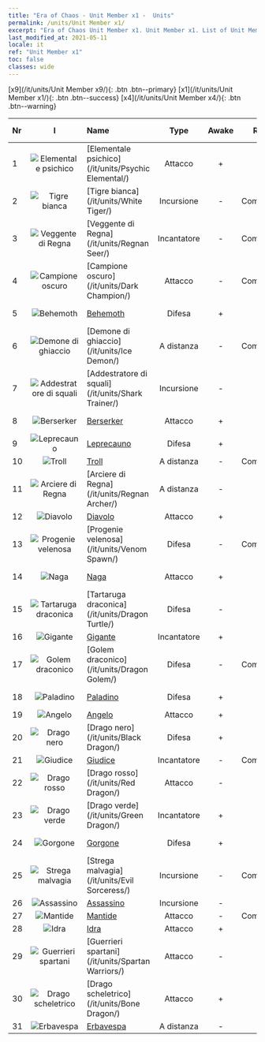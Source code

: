 ```yaml
---
title: "Era of Chaos - Unit Member x1 -  Units"
permalink: /units/Unit Member x1/
excerpt: "Era of Chaos Unit Member x1. Unit Member x1. List of Unit Member in Era of Chaos"
last_modified_at: 2021-05-11
locale: it
ref: "Unit Member x1"
toc: false
classes: wide
---
```

 [x9](/it/units/Unit Member x9/){: .btn .btn--primary} [x1](/it/units/Unit Member x1/){: .btn .btn--success} [x4](/it/units/Unit Member x4/){: .btn .btn--warning} 

  | Nr | I |         Name        |   Type   | Awake | Rango |   Members     |  Stars  | Exclusive | Attack  |     HP    |  Awaken Name  |
  |:---|:-:|:--------------------|:--------:|:-----:|:---------:|:-------------:|:-------:|:---------:|:-------:|:---------:|:--------------|
  | 1 | ![Elementale psichico](/images/u/ti_jingshenyuansu.jpg) | [Elementale psichico](/it/units/Psychic Elemental/) | Attacco | + | SSR | x1 | <i class="fas fa-star"/><i class="fas fa-star"/><i class="fas fa-star"/> | - | 212.0 | 1749 |  Elementale magico  |
  | 2 | ![Tigre bianca](/images/u/ti_baihu.jpg) | [Tigre bianca](/it/units/White Tiger/) | Incursione | - | Comandante | x1 | <i class="fas fa-star"/><i class="fas fa-star"/><i class="fas fa-star"/> | - | 1078.2 | 6138 |   -   |
  | 3 | ![Veggente di Regna](/images/u/ti_haihou.jpg) | [Veggente di Regna](/it/units/Regnan Seer/) | Incantatore | - | Comandante | x1 | <i class="fas fa-star"/><i class="fas fa-star"/><i class="fas fa-star"/> | - | 1006.9 | 5091 |  Elementale delle maree  |
  | 4 | ![Campione oscuro](/images/u/ti_sishen.jpg) | [Campione oscuro](/it/units/Dark Champion/) | Attacco | - | Comandante | x1 | <i class="fas fa-star"/><i class="fas fa-star"/><i class="fas fa-star"/> | - | 1029.5 | 9504 |   -   |
  | 5 | ![Behemoth](/images/u/ti_bimeng.jpg) | [Behemoth](/it/units/Behemoth/) | Difesa | + | SSR | x1 | <i class="fas fa-star"/><i class="fas fa-star"/><i class="fas fa-star"/> | - | 407.3 | 10182 |  Behemoth antico  |
  | 6 | ![Demone di ghiaccio](/images/u/ti_bingmo.jpg) | [Demone di ghiaccio](/it/units/Ice Demon/) | A distanza | - | Comandante | x1 | <i class="fas fa-star"/><i class="fas fa-star"/><i class="fas fa-star"/> | - | 565.7 | 5996 |   -   |
  | 7 | ![Addestratore di squali](/images/u/ti_xunshashi.jpg) | [Addestratore di squali](/it/units/Shark Trainer/) | Incursione | - | SSR | x1 | <i class="fas fa-star"/><i class="fas fa-star"/><i class="fas fa-star"/> | - | 792.0 | 5430 |  Cavalcasquali  |
  | 8 | ![Berserker](/images/u/ti_kuangzhanshi.jpg) | [Berserker](/it/units/Berserker/) | Attacco | + | SSR | x1 | <i class="fas fa-star"/><i class="fas fa-star"/><i class="fas fa-star"/> | - | 678.8 | 5317 |  Messaggero di morte  |
  | 9 | ![Leprecauno](/images/u/ti_conglinyaojing.jpg) | [Leprecauno](/it/units/Leprechaun/) | Difesa | + | SSR | x1 | <i class="fas fa-star"/><i class="fas fa-star"/><i class="fas fa-star"/> | - | 134.5 | 3162 |  Leprecauno maggiore  |
  | 10 | ![Troll](/images/u/ti_suoerjuren.jpg) | [Troll](/it/units/Troll/) | A distanza | - | Comandante | x1 | <i class="fas fa-star"/><i class="fas fa-star"/><i class="fas fa-star"/> | - | 1018.3 | 9051 |   -   |
  | 11 | ![Arciere di Regna](/images/u/ti_ruigenanushou.jpg) | [Arciere di Regna](/it/units/Regnan Archer/) | A distanza | - | SSR | x1 | <i class="fas fa-star"/><i class="fas fa-star"/><i class="fas fa-star"/> | - | 235.5 | 1245 |   -   |
  | 12 | ![Diavolo](/images/u/ti_daemo.jpg) | [Diavolo](/it/units/Devil/) | Attacco | + | SSR | x1 | <i class="fas fa-star"/><i class="fas fa-star"/><i class="fas fa-star"/> | - | 792.0 | 5431 |  Arcidiavolo  |
  | 13 | ![Progenie velenosa](/images/u/ti_yanmo.jpg) | [Progenie velenosa](/it/units/Venom Spawn/) | Difesa | - | Comandante | x1 | <i class="fas fa-star"/><i class="fas fa-star"/><i class="fas fa-star"/> | - | 375.0 | 13350 |   -   |
  | 14 | ![Naga](/images/u/ti_shenv.jpg) | [Naga](/it/units/Naga/) | Attacco | + | SSR | x1 | <i class="fas fa-star"/><i class="fas fa-star"/><i class="fas fa-star"/> | + | 79.4 | 811 |  Regina delle Naga  |
  | 15 | ![Tartaruga draconica](/images/u/ti_longgui.jpg) | [Tartaruga draconica](/it/units/Dragon Turtle/) | Difesa | - | SSR | x1 | <i class="fas fa-star"/><i class="fas fa-star"/><i class="fas fa-star"/> | - | 362.0 | 12000 |  Tartaruga draconica primordiale  |
  | 16 | ![Gigante](/images/u/ti_taitan.jpg) | [Gigante](/it/units/Giant/) | Incantatore | + | SSR | x1 | <i class="fas fa-star"/><i class="fas fa-star"/><i class="fas fa-star"/> | - | 792.0 | 5431 |  Titano  |
  | 17 | ![Golem draconico](/images/u/ti_kuileilong.jpg) | [Golem draconico](/it/units/Dragon Golem/) | Difesa | - | Comandante | x1 | <i class="fas fa-star"/><i class="fas fa-star"/><i class="fas fa-star"/> | - | 396.0 | 9616 |   -   |
  | 18 | ![Paladino](/images/u/ti_shengqishi.jpg) | [Paladino](/it/units/Paladin/) | Difesa | + | SSR | x1 | <i class="fas fa-star"/><i class="fas fa-star"/><i class="fas fa-star"/> | - | 128.0 | 2589 |  Paladino Supremo  |
  | 19 | ![Angelo](/images/u/ti_datianshi.jpg) | [Angelo](/it/units/Angel/) | Attacco | + | SSR | x1 | <i class="fas fa-star"/><i class="fas fa-star"/><i class="fas fa-star"/> | - | 792.0 | 5431 |  Arcangelo  |
  | 20 | ![Drago nero](/images/u/ti_heilong.jpg) | [Drago nero](/it/units/Black Dragon/) | Difesa | + | SSR | x1 | <i class="fas fa-star"/><i class="fas fa-star"/><i class="fas fa-star"/> | - | 430.0 | 8712 |  Re dei Draghi neri  |
  | 21 | ![Giudice](/images/u/ti_shenpanguan.jpg) | [Giudice](/it/units/Judicator/) | Incantatore | - | Comandante | x1 | <i class="fas fa-star"/><i class="fas fa-star"/><i class="fas fa-star"/> | - | 565.7 | 6109 |   -   |
  | 22 | ![Drago rosso](/images/u/ti_chilong.jpg) | [Drago rosso](/it/units/Red Dragon/) | Attacco | - | SSR | x1 | <i class="fas fa-star"/><i class="fas fa-star"/><i class="fas fa-star"/> | - | 769.3 | 5431 |   -   |
  | 23 | ![Drago verde](/images/u/ti_lvlong.jpg) | [Drago verde](/it/units/Green Dragon/) | Incantatore | + | SSR | x1 | <i class="fas fa-star"/><i class="fas fa-star"/><i class="fas fa-star"/> | - | 1018.2 | 4525 |  Drago d'Oro  |
  | 24 | ![Gorgone](/images/u/ti_manniu.jpg) | [Gorgone](/it/units/Gorgon/) | Difesa | + | SSR | x1 | <i class="fas fa-star"/><i class="fas fa-star"/><i class="fas fa-star"/> | - | 121.1 | 3094 |  Gorgone Invincibile  |
  | 25 | ![Strega malvagia](/images/u/ti_xiemonv.jpg) | [Strega malvagia](/it/units/Evil Sorceress/) | Incursione | - | Comandante | x1 | <i class="fas fa-star"/><i class="fas fa-star"/><i class="fas fa-star"/> | - | 550.0 | 6000 |   -   |
  | 26 | ![Assassino](/images/u/ti_cishazhe.jpg) | [Assassino](/it/units/Assassin/) | Incursione | - | SSR | x1 | <i class="fas fa-star"/><i class="fas fa-star"/><i class="fas fa-star"/> | - | 269.0 | 2119 |   -   |
  | 27 | ![Mantide](/images/u/ti_tanglang.jpg) | [Mantide](/it/units/Mantis/) | Attacco | - | Comandante | x1 | <i class="fas fa-star"/><i class="fas fa-star"/><i class="fas fa-star"/> | - | 1140.4 | 6336 |   -   |
  | 28 | ![Idra](/images/u/ti_duotoulong.jpg) | [Idra](/it/units/Hydra/) | Attacco | + | SSR | x1 | <i class="fas fa-star"/><i class="fas fa-star"/><i class="fas fa-star"/> | - | 769.3 | 5770 |  Idra del Caos  |
  | 29 | ![Guerrieri spartani](/images/u/ti_sibada.jpg) | [Guerrieri spartani](/it/units/Spartan Warriors/) | Attacco | - | SSR | x1 | <i class="fas fa-star"/><i class="fas fa-star"/><i class="fas fa-star"/> | - | 216.0 | 2825 |   -   |
  | 30 | ![Drago scheletrico](/images/u/ti_gulong.jpg) | [Drago scheletrico](/it/units/Bone Dragon/) | Attacco | + | SSR | x1 | <i class="fas fa-star"/><i class="fas fa-star"/><i class="fas fa-star"/> | - | 758.0 | 5770 |  Drago fantasma  |
  | 31 | ![Erbavespa](/images/u/ti_dufengcao.jpg) | [Erbavespa](/it/units/Waspwort/) | A distanza | - | SR | x1 | <i class="fas fa-star"/><i class="fas fa-star"/><i class="fas fa-star"/> | - | 950.3 | 5543 |   -   |
